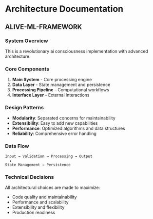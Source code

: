 # Architecture Documentation

## ALIVE-ML-FRAMEWORK

### System Overview

This is a revolutionary ai consciousness implementation with advanced architecture.

### Core Components

1. **Main System** - Core processing engine
2. **Data Layer** - State management and persistence
3. **Processing Pipeline** - Computational workflows
4. **Interface Layer** - External interactions

### Design Patterns

- **Modularity**: Separated concerns for maintainability
- **Extensibility**: Easy to add new capabilities
- **Performance**: Optimized algorithms and data structures
- **Reliability**: Comprehensive error handling

### Data Flow

```
Input → Validation → Processing → Output
  ↓
State Management → Persistence
```

### Technical Decisions

All architectural choices are made to maximize:
- Code quality and maintainability
- Performance and scalability
- Extensibility and flexibility
- Production readiness

